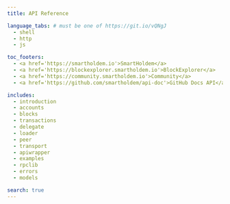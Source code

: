 ```yaml
---
title: API Reference

language_tabs: # must be one of https://git.io/vQNgJ
  - shell
  - http
  - js

toc_footers:
  - <a href='https://smartholdem.io'>SmartHoldem</a>
  - <a href='https://blockexplorer.smartholdem.io'>BlockExplorer</a>
  - <a href='https://community.smartholdem.io'>Community</a>
  - <a href='https://github.com/smartholdem/api-doc'>GitHub Docs API</a>

includes:
  - introduction
  - accounts
  - blocks
  - transactions
  - delegate
  - loader
  - peer
  - transport
  - apiwrapper
  - examples
  - rpclib
  - errors
  - models

search: true
---
```


